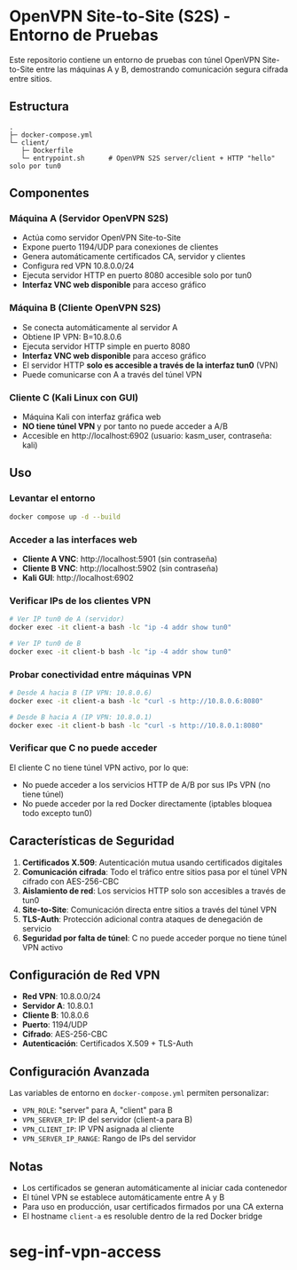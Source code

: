 # OpenVPN Site-to-Site (S2S) - Entorno de Pruebas

Este repositorio contiene un entorno de pruebas con túnel OpenVPN Site-to-Site entre las máquinas A y B, demostrando comunicación segura cifrada entre sitios.

## Estructura

```
.
├─ docker-compose.yml
└─ client/
   ├─ Dockerfile
   └─ entrypoint.sh      # OpenVPN S2S server/client + HTTP "hello" solo por tun0
```

## Componentes

### Máquina A (Servidor OpenVPN S2S)
- Actúa como servidor OpenVPN Site-to-Site
- Expone puerto 1194/UDP para conexiones de clientes
- Genera automáticamente certificados CA, servidor y clientes
- Configura red VPN 10.8.0.0/24
- Ejecuta servidor HTTP en puerto 8080 accesible solo por tun0
- **Interfaz VNC web disponible** para acceso gráfico

### Máquina B (Cliente OpenVPN S2S)
- Se conecta automáticamente al servidor A
- Obtiene IP VPN: B=10.8.0.6
- Ejecuta servidor HTTP simple en puerto 8080
- **Interfaz VNC web disponible** para acceso gráfico
- El servidor HTTP **solo es accesible a través de la interfaz tun0** (VPN)
- Puede comunicarse con A a través del túnel VPN

### Cliente C (Kali Linux con GUI)
- Máquina Kali con interfaz gráfica web
- **NO tiene túnel VPN** y por tanto no puede acceder a A/B
- Accesible en http://localhost:6902 (usuario: kasm_user, contraseña: kali)

## Uso

### Levantar el entorno

```bash
docker compose up -d --build
```

### Acceder a las interfaces web

- **Cliente A VNC**: http://localhost:5901 (sin contraseña)
- **Cliente B VNC**: http://localhost:5902 (sin contraseña)
- **Kali GUI**: http://localhost:6902

### Verificar IPs de los clientes VPN

```bash
# Ver IP tun0 de A (servidor)
docker exec -it client-a bash -lc "ip -4 addr show tun0"

# Ver IP tun0 de B
docker exec -it client-b bash -lc "ip -4 addr show tun0"

```

### Probar conectividad entre máquinas VPN

```bash
# Desde A hacia B (IP VPN: 10.8.0.6)
docker exec -it client-a bash -lc "curl -s http://10.8.0.6:8080"

# Desde B hacia A (IP VPN: 10.8.0.1)
docker exec -it client-b bash -lc "curl -s http://10.8.0.1:8080"
```

### Verificar que C no puede acceder

El cliente C no tiene túnel VPN activo, por lo que:
- No puede acceder a los servicios HTTP de A/B por sus IPs VPN (no tiene túnel)
- No puede acceder por la red Docker directamente (iptables bloquea todo excepto tun0)

## Características de Seguridad

1. **Certificados X.509**: Autenticación mutua usando certificados digitales
2. **Comunicación cifrada**: Todo el tráfico entre sitios pasa por el túnel VPN cifrado con AES-256-CBC
3. **Aislamiento de red**: Los servicios HTTP solo son accesibles a través de tun0
4. **Site-to-Site**: Comunicación directa entre sitios a través del túnel VPN
5. **TLS-Auth**: Protección adicional contra ataques de denegación de servicio
6. **Seguridad por falta de túnel**: C no puede acceder porque no tiene túnel VPN activo

## Configuración de Red VPN

- **Red VPN**: 10.8.0.0/24
- **Servidor A**: 10.8.0.1
- **Cliente B**: 10.8.0.6
- **Puerto**: 1194/UDP
- **Cifrado**: AES-256-CBC
- **Autenticación**: Certificados X.509 + TLS-Auth

## Configuración Avanzada

Las variables de entorno en `docker-compose.yml` permiten personalizar:

- `VPN_ROLE`: "server" para A, "client" para B
- `VPN_SERVER_IP`: IP del servidor (client-a para B)
- `VPN_CLIENT_IP`: IP VPN asignada al cliente
- `VPN_SERVER_IP_RANGE`: Rango de IPs del servidor

## Notas

- Los certificados se generan automáticamente al iniciar cada contenedor
- El túnel VPN se establece automáticamente entre A y B
- Para uso en producción, usar certificados firmados por una CA externa
- El hostname `client-a` es resoluble dentro de la red Docker bridge

# seg-inf-vpn-access
